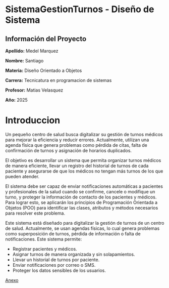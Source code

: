 # **SistemaGestionTurnos - Diseño de Sistema**

## Información del Proyecto

**Apellido:** Medel Marquez

**Nombre:** Santiago 

**Materia:** Diseño Orientado a Objetos

**Carrera:**  Tecnicatura en programacion de sistemas 

**Profesor:** Matias Velasquez

**Año:** 2025

# **Introduccion**

Un pequeño centro de salud busca digitalizar su gestión de turnos médicos para mejorar la eficiencia y reducir errores. Actualmente, utilizan una agenda física que genera problemas como pérdida de citas, falta de confirmación de turnos y asignación de horarios duplicados. 

El objetivo es desarrollar un sistema que permita organizar turnos médicos de manera eficiente, llevar un registro del historial de turnos de cada paciente y asegurarse de que los médicos no tengan más turnos de los que pueden atender. 

El sistema debe ser capaz de enviar notificaciones automáticas a pacientes y profesionales de la salud cuando se confirme, cancele o modifique un turno, y proteger la información de contacto de los pacientes y médicos. Para lograr esto, se aplicarán los principios de Programación Orientada a Objetos (POO) para identificar las clases, atributos y métodos necesarios para resolver este problema.

Este sistema está diseñado para digitalizar la gestión de turnos de un centro de salud. Actualmente, se usan agendas físicas, lo cual genera problemas como superposición de turnos, pérdida de información o falta de notificaciones. Este sistema permite:

- Registrar pacientes y médicos.
- Asignar turnos de manera organizada y sin solapamientos.
- Llevar un historial de turnos por paciente.
- Enviar notificaciones por correo o SMS.
- Proteger los datos sensibles de los usuarios.

 [Anexo](https://github.com/santimarM/SistemaGestionTurnos/blob/main/anexos.md)
